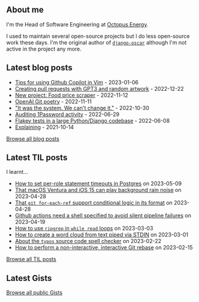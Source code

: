 ## About me
I'm the Head of Software Engineering at [Octopus Energy](https://octopus.energy/).

I used to maintain several open-source projects but I do less open-source work these days. I'm the original author of [`django-oscar`](https://github.com/django-oscar/django-oscar) although I'm not active in the project any more. 
## Latest blog posts
- [Tips for using Github Copilot in Vim](https://codeinthehole.com/tips/vim-and-github-copilot/) - 2023-01-06
- [Creating pull requests with GPT3 and random artwork](https://codeinthehole.com/projects/pull-requests-with-gpt3-and-random-artwork/) - 2022-12-22
- [New project: Food price scraper](https://codeinthehole.com/projects/food-scraper/) - 2022-11-12
- [OpenAI Git poetry](https://codeinthehole.com/tidbits/openai-git-poetry/) - 2022-11-11
- ["It was the system. We can't change it."](https://codeinthehole.com/tidbits/the-bone-clocks/) - 2022-10-30
- [Auditing 1Password activity](https://codeinthehole.com/tips/auditing-1password-activity/) - 2022-06-29
- [Flakey tests in a large Python/Django codebase](https://codeinthehole.com/news/oe-tech-flakey-tests/) - 2022-06-08
- [Explaining](https://codeinthehole.com/tips/explaining/) - 2021-10-14

[Browse all blog posts](https://codeinthehole.com/writing/)
## Latest TIL posts
I learnt...
- [How to set per-role statement timeouts in Postgres](https://til.codeinthehole.com/posts/how-to-set-perrole-statement-timeouts-in-postgres/) on 2023-05-09
- [That macOS Ventura and iOS 15 can play background rain noise](https://til.codeinthehole.com/posts/that-macos-ventura-and-ios-15-can-play-background-rain-noise/) on 2023-04-28
- [That `git for-each-ref` support conditional logic in its format](https://til.codeinthehole.com/posts/that-git-foreachref-support-conditional-logic-in-its-format/) on 2023-04-28
- [Github actions need a shell specified to avoid silent pipeline failures](https://til.codeinthehole.com/posts/github-actions-need-a-shell-specified-to-avoid-silent-pipeline-failures/) on 2023-04-19
- [How to use `ripgrep` in `while read` loops](https://til.codeinthehole.com/posts/how-to-use-ripgrep-in-while-read-loops/) on 2023-03-03
- [How to create a word cloud from text piped via STDIN](https://til.codeinthehole.com/posts/how-to-create-a-word-cloud-from-text-piped-via-stdin/) on 2023-03-01
- [About the `typos` source code spell checker](https://til.codeinthehole.com/posts/about-the-typos-source-code-spell-checker/) on 2023-02-22
- [How to perform a non-interactive, interactive Git rebase](https://til.codeinthehole.com/posts/how-to-perform-a-noninteractive-interactive-git-rebase/) on 2023-02-15

[Browse all TIL posts](https://til.codeinthehole.com)
## Latest Gists

[Browse all public Gists](https://gist.github.com/codeinthehole)
